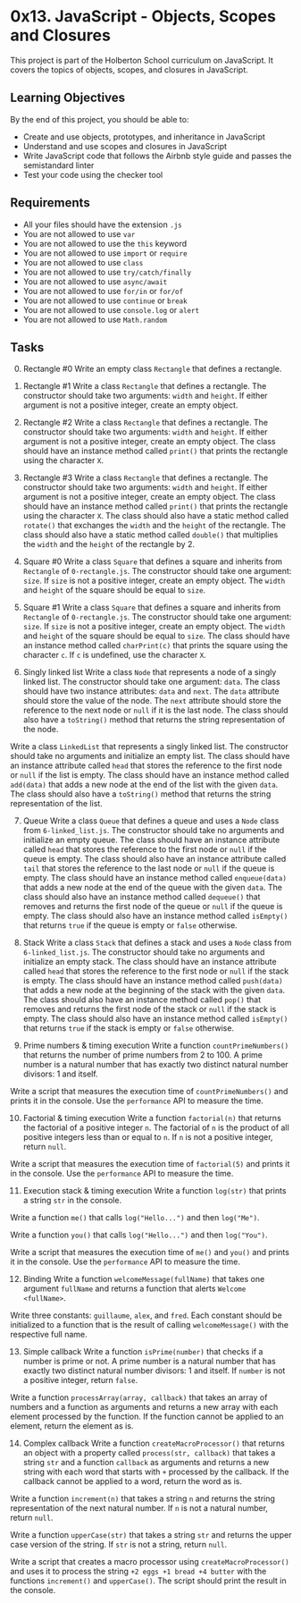 # 0x13. JavaScript - Objects, Scopes and Closures

This project is part of the Holberton School curriculum on JavaScript. It covers the topics of objects, scopes, and closures in JavaScript.

## Learning Objectives

By the end of this project, you should be able to:

- Create and use objects, prototypes, and inheritance in JavaScript
- Understand and use scopes and closures in JavaScript
- Write JavaScript code that follows the Airbnb style guide and passes the semistandard linter
- Test your code using the checker tool

## Requirements

- All your files should have the extension `.js`
- You are not allowed to use `var`
- You are not allowed to use the `this` keyword
- You are not allowed to use `import` or `require`
- You are not allowed to use `class`
- You are not allowed to use `try/catch/finally`
- You are not allowed to use `async/await`
- You are not allowed to use `for/in` or `for/of`
- You are not allowed to use `continue` or `break`
- You are not allowed to use `console.log` or `alert`
- You are not allowed to use `Math.random`

## Tasks

0. Rectangle #0
Write an empty class `Rectangle` that defines a rectangle.

1. Rectangle #1
Write a class `Rectangle` that defines a rectangle. The constructor should take two arguments: `width` and `height`. If either argument is not a positive integer, create an empty object.

2. Rectangle #2
Write a class `Rectangle` that defines a rectangle. The constructor should take two arguments: `width` and `height`. If either argument is not a positive integer, create an empty object. The class should have an instance method called `print()` that prints the rectangle using the character `X`.

3. Rectangle #3
Write a class `Rectangle` that defines a rectangle. The constructor should take two arguments: `width` and `height`. If either argument is not a positive integer, create an empty object. The class should have an instance method called `print()` that prints the rectangle using the character `X`. The class should also have a static method called `rotate()` that exchanges the `width` and the `height` of the rectangle. The class should also have a static method called `double()` that multiplies the `width` and the `height` of the rectangle by 2.

4. Square #0
Write a class `Square` that defines a square and inherits from `Rectangle` of `0-rectangle.js`. The constructor should take one argument: `size`. If `size` is not a positive integer, create an empty object. The `width` and `height` of the square should be equal to `size`.

5. Square #1
Write a class `Square` that defines a square and inherits from `Rectangle` of `0-rectangle.js`. The constructor should take one argument: `size`. If `size` is not a positive integer, create an empty object. The `width` and `height` of the square should be equal to `size`. The class should have an instance method called `charPrint(c)` that prints the square using the character `c`. If `c` is undefined, use the character `X`.

6. Singly linked list
Write a class `Node` that represents a node of a singly linked list. The constructor should take one argument: `data`. The class should have two instance attributes: `data` and `next`. The `data` attribute should store the value of the node. The `next` attribute should store the reference to the next node or `null` if it is the last node. The class should also have a `toString()` method that returns the string representation of the node.

Write a class `LinkedList` that represents a singly linked list. The constructor should take no arguments and initialize an empty list. The class should have an instance attribute called `head` that stores the reference to the first node or `null` if the list is empty. The class should have an instance method called `add(data)` that adds a new node at the end of the list with the given `data`. The class should also have a `toString()` method that returns the string representation of the list.

7. Queue
Write a class `Queue` that defines a queue and uses a `Node` class from `6-linked_list.js`. The constructor should take no arguments and initialize an empty queue. The class should have an instance attribute called `head` that stores the reference to the first node or `null` if the queue is empty. The class should also have an instance attribute called `tail` that stores the reference to the last node or `null` if the queue is empty. The class should have an instance method called `enqueue(data)` that adds a new node at the end of the queue with the given `data`. The class should also have an instance method called `dequeue()` that removes and returns the first node of the queue or `null` if the queue is empty. The class should also have an instance method called `isEmpty()` that returns `true` if the queue is empty or `false` otherwise.

8. Stack
Write a class `Stack` that defines a stack and uses a `Node` class from `6-linked_list.js`. The constructor should take no arguments and initialize an empty stack. The class should have an instance attribute called `head` that stores the reference to the first node or `null` if the stack is empty. The class should have an instance method called `push(data)` that adds a new node at the beginning of the stack with the given `data`. The class should also have an instance method called `pop()` that removes and returns the first node of the stack or `null` if the stack is empty. The class should also have an instance method called `isEmpty()` that returns `true` if the stack is empty or `false` otherwise.

9. Prime numbers & timing execution
Write a function `countPrimeNumbers()` that returns the number of prime numbers from 2 to 100. A prime number is a natural number that has exactly two distinct natural number divisors: 1 and itself.

Write a script that measures the execution time of `countPrimeNumbers()` and prints it in the console. Use the `performance` API to measure the time.

10. Factorial & timing execution
Write a function `factorial(n)` that returns the factorial of a positive integer `n`. The factorial of `n` is the product of all positive integers less than or equal to `n`. If `n` is not a positive integer, return `null`.

Write a script that measures the execution time of `factorial(5)` and prints it in the console. Use the `performance` API to measure the time.

11. Execution stack & timing execution
Write a function `log(str)` that prints a string `str` in the console.

Write a function `me()` that calls `log("Hello...")` and then `log("Me")`.

Write a function `you()` that calls `log("Hello...")` and then `log("You")`.

Write a script that measures the execution time of `me()` and `you()` and prints it in the console. Use the `performance` API to measure the time.

12. Binding
Write a function `welcomeMessage(fullName)` that takes one argument `fullName` and returns a function that alerts `Welcome <fullName>`.

Write three constants: `guillaume`, `alex`, and `fred`. Each constant should be initialized to a function that is the result of calling `welcomeMessage()` with the respective full name.

13. Simple callback
Write a function `isPrime(number)` that checks if a number is prime or not. A prime number is a natural number that has exactly two distinct natural number divisors: 1 and itself. If `number` is not a positive integer, return `false`.

Write a function `processArray(array, callback)` that takes an array of numbers and a function as arguments and returns a new array with each element processed by the function. If the function cannot be applied to an element, return the element as is.

14. Complex callback
Write a function `createMacroProcessor()` that returns an object with a property called `process(str, callback)` that takes a string `str` and a function `callback` as arguments and returns a new string with each word that starts with `+` processed by the callback. If the callback cannot be applied to a word, return the word as is.

Write a function `increment(n)` that takes a string `n` and returns the string representation of the next natural number. If `n` is not a natural number, return `null`.

Write a function `upperCase(str)` that takes a string `str` and returns the upper case version of the string. If `str` is not a string, return `null`.

Write a script that creates a macro processor using `createMacroProcessor()` and uses it to process the string `+2 eggs +1 bread +4 butter` with the functions `increment()` and `upperCase()`. The script should print the result in the console.
